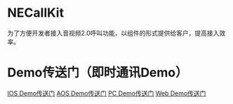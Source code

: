 # NECallKit
为了方便开发者接入音视频2.0呼叫功能，以组件的形式提供给客户，提高接入效率。
# Demo传送门（即时通讯Demo）
[IOS Demo传送门](https://github.com/netease-im/NIM_iOS_Demo/tree/NERtcCallKit)
[AOS Demo传送门](https://github.com/netease-im/NIM_Android_Demo/tree/dev_g2)
[PC Demo传送门](https://github.com/netease-im/NIM_PC_Demo/)
[Web Demo传送门](https://github.com/netease-im/NIM_Web_Demo)
